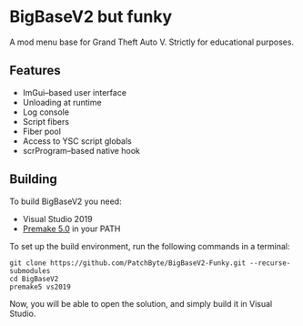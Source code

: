 # BigBaseV2 but funky
A mod menu base for Grand Theft Auto V.
Strictly for educational purposes.

## Features
* ImGui–based user interface
* Unloading at runtime
* Log console
* Script fibers
* Fiber pool
* Access to YSC script globals
* scrProgram–based native hook

## Building
To build BigBaseV2 you need:
* Visual Studio 2019
* [Premake 5.0](https://premake.github.io/download.html) in your PATH

To set up the build environment, run the following commands in a terminal:
```dos
git clone https://github.com/PatchByte/BigBaseV2-Funky.git --recurse-submodules
cd BigBaseV2
premake5 vs2019
```
Now, you will be able to open the solution, and simply build it in Visual Studio.
